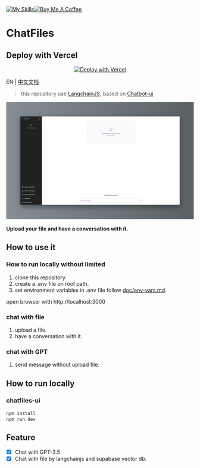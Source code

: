 [![My Skills](https://skillicons.dev/icons?i=nextjs,tailwind,react,python,flask)](https://skillicons.dev)<a href="https://www.buymeacoffee.com/iguangzhengli" target="_blank"><img src="https://www.buymeacoffee.com/assets/img/custom_images/orange_img.png" alt="Buy Me A Coffee" style="height: 41px !important;width: 174px !important;box-shadow: 0px 3px 2px 0px rgba(190, 190, 190, 0.5) !important;-webkit-box-shadow: 0px 3px 2px 0px rgba(190, 190, 190, 0.5) !important;" ></a>

# ChatFiles

## Deploy with Vercel

<p align="center">
<a href="https://vercel.com/new/clone?repository-url=https%3A%2F%2Fgithub.com%2Fguangzhengli%2FChatFiles&env=NEXT_PUBLIC_CHAT_FILES_UPLOAD_PATH,SUPABASE_SERVICE_ROLE_KEY,SUPABASE_URL&envDescription=Have%20a%20conversation%20with%20files&envLink=https%3A%2F%2Fgithub.com%2Fguangzhengli%2FChatFiles%2Fblob%2Fmain%2Fdoc%2Fenv-vars.md&demo-title=ChatFiles&demo-description=Have%20a%20conversation%20with%20files&demo-url=https%3A%2F%2Fchat-file.vercel.app%2F"><img src="https://vercel.com/button" alt="Deploy with Vercel"/></a>
</p>


EN | [中文文档](README.zh.md)

> this repository use [LangchainJS](https://github.com/hwchase17/langchainjs), based on [Chatbot-ui](https://github.com/mckaywrigley/chatbot-ui)

![ChatFiles](./doc/chatfiles.png)

**Upload your file and have a conversation with it.**


## How to use it

### How to run locally without limited
1. clone this repository.
2. create a .env file on root path.
3. set environment variables in .env file follow [doc/env-vars.md](doc/env-vars.md).

open browser with http://localhost:3000

### chat with file
1. upload a file.
2. have a conversation with it.

### chat with GPT
1. send message without upload file.

## How to run locally
### chatfiles-ui

```shell
npm install
npm run dev
```

## Feature

- [x] Chat with GPT-3.5
- [x] Chat with file by langchainjs and supabase vector db.